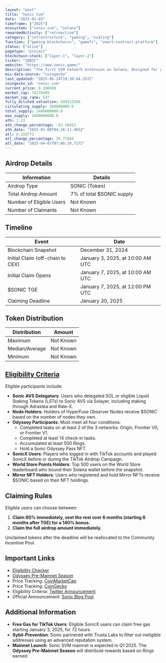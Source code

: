 ```yaml
---
layout: "post"
title: "Sonic Svm"
date: "2025-01-03"
timeframe: ["2025"]
ecosystem: ["sonic-svm", "solana"]
rewardedActivity: ["retroactive"]
category: ["infrastructure", "gaming", "scaling"]
function: ["gaming-blockchains", "gamefi", "smart-contract-platform"]
status: ["alive"]
pagetype: "project"
blockchain-stack: ["layer-1", "layer-2"]
ticker: "SONIC"
website: "https://www.sonic.game/"
description: "The first SVM network extension on Solana, designed for games and applications. It powers the Web3 TikTok App Layer to onboard the next billion users."
mis-data-source: "coingecko"
last_updated: "2025-06-24T19:30:44.357Z"
coingecko_id: "sonic-svm"
current_price: 0.206048
market_cap: 74178489
market_cap_rank: 537
fully_diluted_valuation: 494523260
circulating_supply: 360000000.0
total_supply: 2400000000.0
max_supply: 2400000000.0
ath: 1.23
ath_change_percentage: -83.30412
ath_date: "2025-01-08T04:26:11.465Z"
atl: 0.158772
atl_change_percentage: 29.77844
atl_date: "2025-04-07T07:06:14.717Z"
---
```


## Airdrop Details

| Information              | Details                   |
| ------------------------ | ------------------------- |
| Airdrop Type             | SONIC (Token)             |
| Total Airdrop Amount     | 7% of total $SONIC supply |
| Number of Eligible Users | Not Known                 |
| Number of Claimants      | Not Known                 |

## Timeline

| Event                            | Date                             |
| -------------------------------- | -------------------------------- |
| Blockchain Snapshot              | December 31, 2024                |
| Initial Claim (off-chain to CEX) | January 3, 2025, at 10:00 AM UTC |
| Initial Claim Opens              | January 7, 2025, at 10:00 AM UTC |
| $SONIC TGE                       | January 7, 2025, at 12:00 PM UTC |
| Claiming Deadline                | January 30, 2025                 |

## Token Distribution

| Distribution   | Amount    |
| -------------- | --------- |
| Maximum        | Not Known |
| Median/Average | Not Known |
| Minimum        | Not Known |

## [Eligibility Criteria](https://airdrop.sonic.game/)

Eligible participants include:

- **Sonic AVS Delegators**: Users who delegated SOL or eligible Liquid Staking Tokens (LSTs) to Sonic AVS via Solayer, including staking through Adrastea and Rate-X.
- **Node Holders**: Holders of HyperFuse Observer Nodes receive $SONIC based on the number of nodes they own.
- **Odyssey Participants**: Must meet all four conditions:
  - Completed tasks on at least 2 of the 3 networks: Origin, Frontier V0, or Frontier V1.
  - Completed at least 14 check-in tasks.
  - Accumulated at least 500 Rings.
  - Hold a Sonic Odyssey Pass NFT.
- **SonicX Users**: Players who logged in with TikTok accounts and played SonicX before or during the TikTok Airdrop Campaign.
- **World Store Points Holders**: Top 500 users on the World Store leaderboard who bound their Solana wallet before the snapshot.
- **Mirror NFT Holders**: Users who registered and hold Mirror NFTs receive $SONIC based on their NFT holdings.

## Claiming Rules

Eligible users can choose between:

1. **Claim 60% immediately, vest the rest over 6 months (starting 6 months after TGE) for a 140% bonus.**
2. **Claim the full airdrop amount immediately.**

Unclaimed tokens after the deadline will be reallocated to the Community Incentive Pool.

## Important Links

- [Eligibility Checker](https://airdrop.sonic.game/)
- [Odyssey Pre-Mainnet Season](https://odyssey.sonic.game/)
- Price Tracking: [CoinMarketCap](https://coinmarketcap.com/currencies//sonic-svm)
- Price Tracking: [CoinGecko](https://www.coingecko.com/en/coins/sonic-svm)
- Eligibility Criteria: [Twitter Announcement](https://x.com/SonicSVM/status/1875069287028912627)
- Official Announcement: [Sonic Blog Post](https://sonic.feather.blog/sonic-initial-claim-a-reward-for-the-community)

## Additional Information

- **Free Gas for TikTok Users**: Eligible SonicX users can claim free gas starting January 3, 2025, for 72 hours.
- **Sybil-Prevention**: Sonic partnered with Trusta Labs to filter out ineligible addresses using an advanced reputation system.
- **Mainnet Launch**: Sonic SVM mainnet is expected in Q1 2025. The **Odyssey Pre-Mainnet Season** will distribute rewards based on Rings earned.